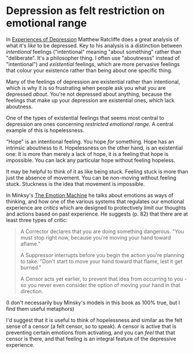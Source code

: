 # Depression as felt restriction on emotional range

In [Experiences of Depression](https://amzn.to/2IpgbDS) Matthew Ratcliffe does a great analysis of what it's *like* to be depressed. Key to his analysis is a distinction between *intentional* feelings ("intentional" meaning "about something" rather than "deliberate". It's a philosopher thing. I often use "aboutnesss" instead of "intentional") and *existential* feelings, which are more pervasive feelings that colour your existence rather than being about one specific thing.

Many of the feelings of depression are existential rather than intentional, which is why it is so frustrating when people ask you what you are depressed *about*. You're not depressed about anything, because the feelings that make up your depression are existential ones, which lack aboutness.

One of the types of existential feelings that seems most central to depression are ones concerning *restricted emotional range*.
A central example of this is hopelessness.

"Hope" is an intentional feeling. You hope *for* something. Hope has an intrinsic aboutness to it.
Hopelessness on the other hand, is an existential one: It is more than merely a lack of hope, it is a feeling that hope is impossible.
You can lack any particular hope without feeling hopeless.

It may be helpful to think of it as like being stuck. Feeling stuck is more than just the absence of movement. You can be non-moving without feeling stuck. Stuckness is the idea that movement is impossible.

In Minksy's [The Emotion Machine](https://amzn.to/39wOsg8) he talks about emotions as ways of thinking, and how one of the various systems that regulates our emotional experience are *critics* which are designed to protectively limit our thoughts and actions based on past experience. He suggests (p. 82) that there are at least three types of critic:

>   A Corrector declares that you are doing something dangerous.
>   "You must stop right now, because you're moving your hand toward aflame."
>
>   A Suppressor interrupts before you begin the action you're planning to take.
>   "Don't start to move your hand toward that flame, lest it get burned."
>
>   A Censor acts yet earlier, to prevent that idea from occurring to you -
>   so you never even consider the option of moving your hand in that direction.

(I don't necessarily buy Minsky's models in this book as 100% true, but I find them useful metaphors)

I'd suggest that it is useful to think of hopelessness and similar as the felt sense of a censor (a felt censor, so to speak).
A censor is active that is preventing certain emotions from activating,
and you can *feel* that that censor is there,
and that feeling is an integral feature of the depressive experience.

